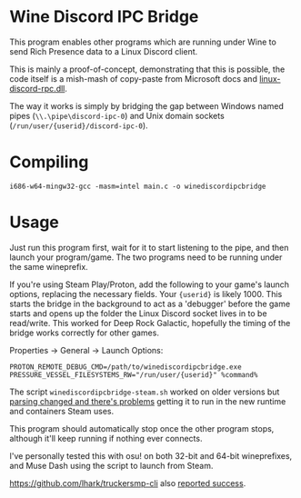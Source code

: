 Wine Discord IPC Bridge
=======================

This program enables other programs which are running under Wine to send Rich
Presence data to a Linux Discord client.

This is mainly a proof-of-concept, demonstrating that this is possible, the
code itself is a mish-mash of copy-paste from Microsoft docs and
[linux-discord-rpc.dll](https://github.com/goeo-/discord-rpc/blob/linux-under-wine/src/connection_win.cpp).

The way it works is simply by bridging the gap between Windows named pipes
(`\\.\pipe\discord-ipc-0`) and Unix domain sockets
(`/run/user/{userid}/discord-ipc-0`).

Compiling
=========

    i686-w64-mingw32-gcc -masm=intel main.c -o winediscordipcbridge

Usage
=====

Just run this program first, wait for it to start listening to the pipe, and
then launch your program/game. The two programs need to be running under the
same wineprefix.

If you're using Steam Play/Proton, add the following to your game's launch
options, replacing the necessary fields. Your `{userid}` is likely 1000.
This starts the bridge in the background to act as a 'debugger' before the
game starts and opens up the folder the Linux Discord socket lives in to be
read/write. This worked for Deep Rock Galactic, hopefully the timing of the
bridge works correctly for other games.

Properties -> General -> Launch Options:

    PROTON_REMOTE_DEBUG_CMD=/path/to/winediscordipcbridge.exe PRESSURE_VESSEL_FILESYSTEMS_RW="/run/user/{userid}" %command%

The script `winediscordipcbridge-steam.sh` worked on older versions but
[parsing changed and there's problems](https://github.com/0e4ef622/wine-discord-ipc-bridge/issues/17) getting it to run in the new runtime and
containers Steam uses.

This program should automatically stop once the other program stops, although
it'll keep running if nothing ever connects.

I've personally tested this with osu! on both 32-bit and 64-bit wineprefixes,
and Muse Dash using the script to launch from Steam.

https://github.com/lhark/truckersmp-cli also [reported success](https://github.com/0e4ef622/wine-discord-ipc-bridge/issues/6#issuecomment-712266806).
